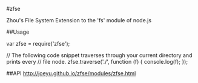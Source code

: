 #zfse

Zhou's File System Extension to the 'fs' module of node.js

##Usage

var zfse = require('zfse');

// The following code snippet traverses through your current directory and prints every
// file node.
zfse.traverse('./', function (f) {
    console.log(f);
});

##API
http://joeyu.github.io/zfse/modules/zfse.html
